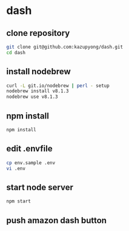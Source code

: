 # dash

## clone repository

```bash
git clone git@github.com:kazupyong/dash.git
cd dash
```

## install nodebrew 

```bash
curl -L git.io/nodebrew | perl - setup 
nodebrew install v8.1.3
nodebrew use v8.1.3
```

## npm install

```bash
npm install
```

## edit .envfile

```bash
cp env.sample .env
vi .env
```

## start node server

```bash
npm start
```

## push amazon dash button


